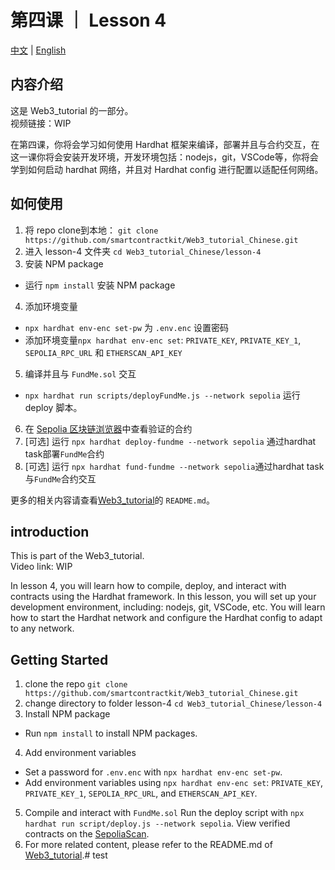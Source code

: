 # 第四课 ｜ Lesson 4
[中文](#内容介绍) | [English](#introduction)

## 内容介绍
这是 Web3_tutorial 的一部分。<br>
视频链接：WIP<br>

在第四课，你将会学习如何使用 Hardhat 框架来编译，部署并且与合约交互，在这一课你将会安装开发环境，开发环境包括：nodejs，git，VSCode等，你将会学到如何启动 hardhat 网络，并且对 Hardhat config 进行配置以适配任何网络。

## 如何使用
1. 将 repo clone到本地：
`git clone https://github.com/smartcontractkit/Web3_tutorial_Chinese.git`
2. 进入 lesson-4 文件夹
`cd Web3_tutorial_Chinese/lesson-4`
3. 安装 NPM package
-  运行 `npm install` 安装 NPM package
4. 添加环境变量
- `npx hardhat env-enc set-pw` 为 `.env.enc` 设置密码
- 添加环境变量`npx hardhat env-enc set`: `PRIVATE_KEY`, `PRIVATE_KEY_1`, `SEPOLIA_RPC_URL` 和 `ETHERSCAN_API_KEY`
5. 编译并且与 `FundMe.sol` 交互
- `npx hardhat run scripts/deployFundMe.js --network sepolia` 运行 deploy 脚本。
6. 在 [Sepolia 区块链浏览器](https://sepolia.etherscan.io/)中查看验证的合约
7. [可选] 运行 `npx hardhat deploy-fundme --network sepolia` 通过hardhat task部署`FundMe`合约
8. [可选] 运行 `npx hardhat fund-fundme --network sepolia`通过hardhat task与`FundMe`合约交互

更多的相关内容请查看[Web3_tutorial](https://github.com/smartcontractkit/Web3_tutorial_Chinese/tree/main)的 `README.md`。


## introduction
This is part of the Web3_tutorial. <br>
Video link: WIP<br>

In lesson 4, you will learn how to compile, deploy, and interact with contracts using the Hardhat framework. In this lesson, you will set up your development environment, including: nodejs, git, VSCode, etc. You will learn how to start the Hardhat network and configure the Hardhat config to adapt to any network.

## Getting Started
1. clone the repo
`git clone https://github.com/smartcontractkit/Web3_tutorial_Chinese.git`
2. change directory to folder lesson-4
`cd Web3_tutorial_Chinese/lesson-4`
3. Install NPM package
- Run `npm install` to install NPM packages.
4. Add environment variables
- Set a password for `.env.enc` with `npx hardhat env-enc set-pw`.
- Add environment variables using `npx hardhat env-enc set`: `PRIVATE_KEY`, `PRIVATE_KEY_1`, `SEPOLIA_RPC_URL`, and `ETHERSCAN_API_KEY`.
5. Compile and interact with `FundMe.sol`
Run the deploy script with `npx hardhat run script/deploy.js --network sepolia`.
View verified contracts on the [SepoliaScan](https://sepolia.etherscan.io/).
6. For more related content, please refer to the README.md of [Web3_tutorial](https://github.com/smartcontractkit/Web3_tutorial_Chinese/tree/main).#   t e s t  
 